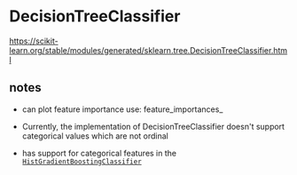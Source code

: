 # DecisionTreeClassifier

https://scikit-learn.org/stable/modules/generated/sklearn.tree.DecisionTreeClassifier.html


## notes
* can plot feature importance use:  feature_importances_

* Currently, the implementation of DecisionTreeClassifier doesn't support categorical values which are not ordinal 

* has support for categorical features in the [`HistGradientBoostingClassifier`](https://scikit-learn.org/stable/modules/generated/sklearn.ensemble.HistGradientBoostingClassifier.html)